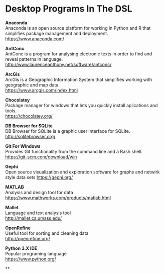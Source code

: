 # Desktop Programs In The DSL
  
  
  
**Anaconda**  
Anaconda is an open source platform for working in Python and R that simplifies package management and deployment.  
https://www.anaconda.com/  
  
**AntConc**  
AntConc is a program for analysing electronic texts in order to find and reveal patterns in language.  
http://www.laurenceanthony.net/software/antconc/  
  
**ArcGis**  
ArcGis is a Geographic Information System that simplifies working with geographic and map data.  
https://www.arcgis.com/index.html  
  
**Chocolatey**  
Package manager for windows that lets you quickly install aplications and tools.  
https://chocolatey.org/  
  
**DB Browser for SQLite**  
DB Browser for SQLite ia a graphic user interface for SQLite.  
http://sqlitebrowser.org/  
  
**Git For Windows**  
Provides Git functionality from the command line and a Bash shell.  
https://git-scm.com/download/win  
  
**Gephi**  
Open source visualization and exploration software for graphs and netwirk style data sets
https://gephi.org/  
  
**MATLAB**  
Analysis and design tool for data  
https://www.mathworks.com/products/matlab.html  
  
**Mallet**  
Language and text analysis tool  
http://mallet.cs.umass.edu/  
  
**OpenRefine**  
Useful tool for sorting and cleaning data  
http://openrefine.org/  
  
**Python 3.X  IDE**  
Popular programing language  
https://www.python.org/  
  
**
